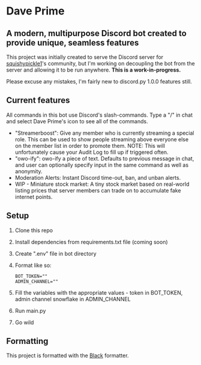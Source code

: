 # Dave Prime
## A modern, multipurpose Discord bot created to provide unique, seamless features

This project was initially created to serve the Discord server for [squishypickle1](https://www.twitch.tv/squishypickle1)'s community, but I'm working on decoupling the bot from the server and allowing it to be run anywhere. **This is a work-in-progress.**

Please excuse any mistakes, I'm fairly new to discord.py 1.0.0 features still.

## Current features

All commands in this bot use Discord's slash-commands. Type a "/" in chat and select Dave Prime's icon to see all of the commands.
- "Streamerboost": Give any member who is currently streaming a special role. This can be used to show people streaming above everyone else on the member list in order to promote them. NOTE: This will unfortunately cause your Audit Log to fill up if triggered often.
- "owo-ify": owo-ify a piece of text. Defaults to previous message in chat, and user can optionally specify input in the same command as well as anonymity.
- Moderation Alerts: Instant Discord time-out, ban, and unban alerts.
- WIP - Miniature stock market: A tiny stock market based on real-world listing prices that server members can trade on to accumulate fake internet points.

## Setup

1.  Clone this repo
2.  Install dependencies from requirements.txt file (coming soon)
3.  Create ".env" file in bot directory
4.  Format like so:
    
    ```
    BOT_TOKEN=""
    ADMIN_CHANNEL=""
    ```
    
3.  Fill the variables with the appropriate values - token in BOT\_TOKEN, admin channel snowflake in ADMIN\_CHANNEL
4.  Run main.py
5.  Go wild

## Formatting

This project is formatted with the [Black](https://github.com/psf/black) formatter.
